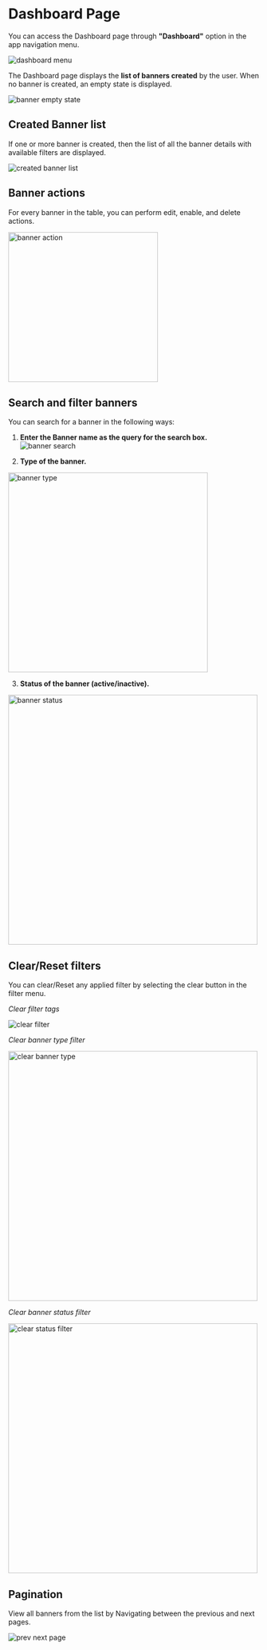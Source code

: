 # Dashboard Page

You can access the Dashboard page through **"Dashboard"** option in the app navigation menu.

![dashboard menu](https://raw.githubusercontent.com/profy-shopify/profy-shopify.github.io/main/assets/page1/dashboard_menu.png)

The Dashboard page displays the **list of banners created** by the user.
When no banner is created, an empty state is displayed.

![banner empty state](https://raw.githubusercontent.com/profy-shopify/profy-shopify.github.io/main/assets/page1/empty_state.png)

## Created Banner list

If one or more banner is created, then the list of all the banner details with available filters are displayed.

![created banner list](https://raw.githubusercontent.com/profy-shopify/profy-shopify.github.io/main/assets/page1/banner_list.png)

## Banner actions

For every banner in the table, you can perform edit, enable, and delete actions.

<img src="https://raw.githubusercontent.com/profy-shopify/profy-shopify.github.io/main/assets/page1/banner_actions.png" alt="banner action" width="300"/>

## Search and filter banners

You can search for a banner in the following ways: 

1) **Enter the Banner name as the query for the search box.**
![banner search](https://raw.githubusercontent.com/profy-shopify/profy-shopify.github.io/main/assets/page1/banner_search.png)

2) **Type of the banner.** 

<img src="https://raw.githubusercontent.com/profy-shopify/profy-shopify.github.io/main/assets/page1/banner_type_filter.png" alt="banner type" width="400"/>

3) **Status of the banner (active/inactive).**

<img src="https://raw.githubusercontent.com/profy-shopify/profy-shopify.github.io/main/assets/page1/banner_status_filter.png" alt="banner status" width="500"/>

## Clear/Reset filters

You can clear/Reset any applied filter by selecting the clear button in the filter menu.

*Clear filter tags*

![clear filter](https://raw.githubusercontent.com/profy-shopify/profy-shopify.github.io/main/assets/page1/clear_filter.png)

*Clear banner type filter*

<img src="https://raw.githubusercontent.com/profy-shopify/profy-shopify.github.io/main/assets/page1/clear_banner_type.png" alt="clear banner type" width="500"/>

*Clear banner status filter*

<img src="https://raw.githubusercontent.com/profy-shopify/profy-shopify.github.io/main/assets/page1/clear_status_filter.png" alt="clear status filter" width="500"/>

## Pagination

View all banners from the list by Navigating between the previous and next pages.

![prev next page](https://raw.githubusercontent.com/profy-shopify/profy-shopify.github.io/main/assets/page1/prev_next_page.png)